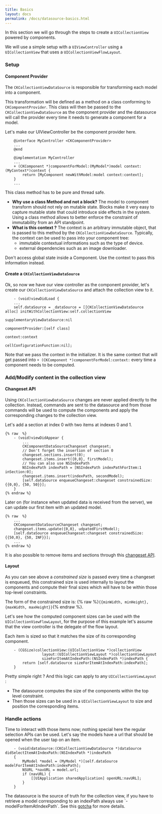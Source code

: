 ```yaml
---
title: Basics
layout: docs
permalink: /docs/datasource-basics.html
---
```


In this section we will go through the steps to create a `UICollectionView` powered by components.

We will use a simple setup with a `UIViewController` using a `UICollectionView` that uses a `UICollectionViewFlowLayout`.

### Setup

#### Component Provider
The `CKCollectionViewDataSource` is responsible for transforming each model into a component.

This transformation will be defined as a method on a class conforming to `CKComponentProvider`. This class will then be passed to the `CKCollectionViewDataSource` as the component provider and the datasource will call the provider every time it needs to generate a component for a model.

Let's make our UIViewController be the component provider here.

```objc++
	@interface MyController <CKComponentProvider>
	...
	@end

	@implementation MyController
	...
	+ (CKComponent *)componentForModel:(MyModel*)model context:(MyContext*)context {
		return [MyComponent newWithModel:model context:context];
	}
	...
```

<div class="note-important">
 <p>
    This class method has to be pure and thread safe.
 </p>
</div>

- **Why use a class Method and not a block?** The model to component transform should not rely on mutable state. Blocks make it very easy to capture mutable state that could introduce side effects in the system. Using a class method allows to better enforce the constraint of immutability from an API standpoint.
- **What is this context ?** The context is an arbitrary immutable object, that is passed to this method by the `CKCollectionViewDataSource`. Typically, the context can be used to pass into your component tree:
	* immutable contextual informations such as the type of device.
	* external dependencies such as an image downloader.

<div class="note-important">
 <p>
Don't access global state inside a Component. Use the context to pass this information instead.
 </p>
</div>

#### Create a `CKCollectionViewDataSource`

Ok, so now we have our view controller as the component provider, let's create our `CKCollectionViewDataSource` and attach the collection view to it.

```objc++
	- (void)viewDidLoad {
	...
	self.dataSource = _dataSource = [[CKCollectionViewDataSource alloc] initWithCollectionView:self.collectionView
                                                                  supplementaryViewDataSource:nil
                                                                            componentProvider:[self class]
                                                                                      context:context
                                                                    cellConfigurationFunction:nil];
```


Note that we pass the context in the initializer. It is the same context that will get passed into `+ (CKComponent *)componentForModel:context:` every time a component needs to be computed.

### Add/Modify content in the collection view

#### Changeset API
Using `CKCollectionViewDataSource` changes are never applied directly to the collection. Instead, commands are sent to the datasource and from those commands will be used to compute the components and apply the corresponding changes to the collection view.

Let's add a section at index 0 with two items at indexes 0 and 1.

```objc++
{% raw  %}
	- (void)viewDidAppear {
		...
		CKComponentDataSourceChangeset changeset;
		// Don't forget the insertion of section 0
		changeset.sections.insert(0);
		changeset.items.insert({0,0}, firstModel);
		// You can also use NSIndexPath
		NSIndexPath indexPath = [NSIndexPath indexPathForItem:1 inSection:0];
		changeset.items.insert(indexPath, secondModel);
		[self.dataSource enqueueChangeset:changeset constrainedSize:{{0,0}, {50, 50}}];
	}
{% endraw %}
```

Later on (for instance when updated data is received from the server), we can update our first item with an updated model.

```objc++
{% raw  %}
	...
	CKComponentDataSourceChangeset changeset;
	changeset.items.update({0,0}, udpatedFirstModel);
	[self.dataSource enqueueChangeset:changeset constrainedSize:{{50,0}, {50, INF}}];
	...
{% endraw %}
```

It is also possible to remove items and sections through this [changeset API](changeset-api.html).

#### Layout

As you can see above a *constrained size* is passed every time a changeset is enqueued, this constrained size is used internally to layout the components and compute their final sizes which will have to be within those top-level constraints.

The form of the constrained size is: {% raw  %}`{{minWidth, minHeight},{maxWidth, maxHeight}}`{% endraw %}.

Let's see how the computed component sizes can be used with the `UICollectionViewFlowLayout`, for the purpose of this example let's assume that the view controller is the delegate of the flow layout.

Each item is sized so that it matches the size of its corresponding component.

```objc++
	- (CGSize)collectionView:(UICollectionView *)collectionView
                 layout:(UICollectionViewLayout *)collectionViewLayout
                 sizeForItemAtIndexPath:(NSIndexPath *)indexPath {
 		return [self.dataSource sizeForItemAtIndexPath:indexPath];
	}
```

Pretty simple right ? And this logic can apply to any `UICollectionViewLayout` :

- The datasource computes the size of the components within the top level constraint.
- Then those sizes can be used in a `UICollectionViewLayout` to size and position the corresponding items.

### Handle actions

Time to interact with those items now; nothing special here the regular selection APIs can be used. Let's say the models have a url that should be opened when the user tap on an item.

```objc++
	- (void)dataSource:(CKCollectionViewDataSource *)dataSource didSelectItemAtIndexPath:(NSIndexPath *)indexPath
	{
 		MyModel *model = (MyModel *)[self.dataSource modelForItemAtIndexPath:indexPath];
 		NSURL *navURL = model.url;
 		if (navURL) {
 			[[UIApplication sharedApplication] openURL:navURL];
 		}
 	}
```
<div class="note-important">
 <p>
The datasource is the source of truth for the collection view, if you have to retrieve a model corresponding to an indexPath always use `-modelForItemAtIndexPath`. See this <a href="/docs/datasource-gotchas.html#the-datasource-involves-asynchronous-operations">gotcha</a> for more details.
 </p>
</div>
